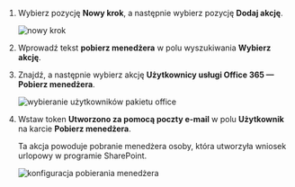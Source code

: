 1. Wybierz pozycję **Nowy krok**, a następnie wybierz pozycję **Dodaj akcję**.
   
    ![nowy krok](includes/media/modern-approvals/select-sharepoint-add-action.png)
2. Wprowadź tekst **pobierz menedżera** w polu wyszukiwania **Wybierz akcję**.
3. Znajdź, a następnie wybierz akcję **Użytkownicy usługi Office 365 — Pobierz menedżera**.
   
    ![wybieranie użytkowników pakietu office](includes/media/modern-approvals/add-get-manager-action.png)
4. Wstaw token **Utworzono za pomocą poczty e-mail** w polu **Użytkownik** na karcie **Pobierz menedżera**.
   
    Ta akcja powoduje pobranie menedżera osoby, która utworzyła wniosek urlopowy w programie SharePoint.
   
    ![konfiguracja pobierania menedżera](includes/media/modern-approvals/get-manager-card.png)

